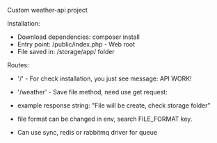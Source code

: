 Custom weather-api project

Installation:

* Download dependencies: composer install
* Entry point: /public/index.php - Web root
* File saved in: /storage/app/ folder

Routes:

* '/' - For check installation, you just see message: API WORK!
* '/weather' - Save file method, need use get request:

* example response string: "File will be create, check storage folder"

* file format can be changed in env, search FILE_FORMAT key.
* Can use sync, redis or rabbitmq driver for queue